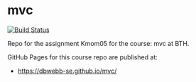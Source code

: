 # mvc 

[![Build Status](https://travis-ci.com/jupiterlander/framework.svg?branch=main)](https://travis-ci.com/jupiterlander/framework)

Repo for the assignment Kmom05 for the course: mvc at BTH.

GitHub Pages for this course repo are published at:

* https://dbwebb-se.github.io/mvc/
